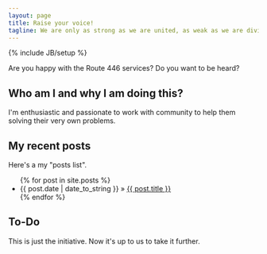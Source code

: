 ```yaml
---
layout: page
title: Raise your voice!
tagline: We are only as strong as we are united, as weak as we are divided.
---
```

{% include JB/setup %}

Are you happy with the Route 446 services? Do you want to be heard?

## Who am I and why I am doing this?

I'm enthusiastic and passionate to work with community to help them solving their very own problems.
    
## My recent posts

Here's a my "posts list".

<ul class="posts">
  {% for post in site.posts %}
    <li><span>{{ post.date | date_to_string }}</span> &raquo; <a href="{{ BASE_PATH }}{{ post.url }}">{{ post.title }}</a></li>
  {% endfor %}
</ul>

## To-Do

This is just the initiative. Now it's up to us to take it further.


